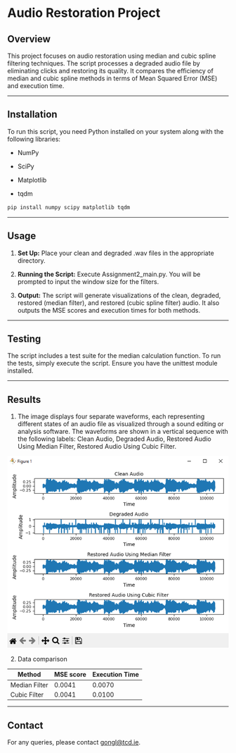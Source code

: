 # Audio Restoration Project

## Overview
This project focuses on audio restoration using median and cubic spline filtering techniques. The script processes a degraded audio file by eliminating clicks and restoring its quality. It compares the efficiency of median and cubic spline methods in terms of Mean Squared Error (MSE) and execution time.
<!-- - median filtering
- cubic splines -->

---

## Installation

To run this script, you need Python installed on your system along with the following libraries:
- NumPy

- SciPy

- Matplotlib

- tqdm
```sh
pip install numpy scipy matplotlib tqdm
```
---
## Usage
1. **Set Up:** Place your clean and degraded .wav files in the appropriate directory.  

2. **Running the Script:** Execute Assignment2_main.py. You will be prompted to input the window size for the filters.  

3. **Output:** The script will generate visualizations of the clean, degraded, restored (median filter), and restored (cubic spline filter) audio. It also outputs the MSE scores and execution times for both methods.  

---
## Testing
The script includes a test suite for the median calculation function. To run the tests, simply execute the script. Ensure you have the unittest module installed.

---
## Results

1. The image displays four separate waveforms, each representing different states of an audio file as visualized through a sound editing or analysis software. The waveforms are shown in a vertical sequence with the following labels: Clean Audio, Degraded Audio, Restored Audio Using Median Filter, Restored Audio Using Cubic Filter.

![Fig_result](https://github.com/Lingyu-Gong/tcd_pgprogram/blob/main/55c22ComputationalMethod/Assignment2/Fig_result.png)

2. Data comparison

Method | MSE score | Execution Time |
---------|-----------|----------------|
Median Filter| 0.0041 | 0.0070 |
Cubic Filter| 0.0041 | 0.0100 |

---
## Contact

For any queries, please contact gongl@tcd.ie.






<!-- For more details check [here](https://github.com/bndr/pipreqs)


Afer installing all required packages you can run the demo file simply by typing:
```sh
python demo_audio_restoration.py
```
--- -->
